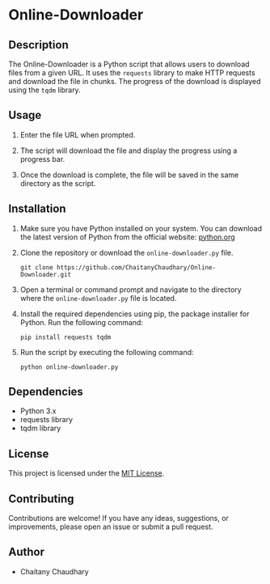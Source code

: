 # Online-Downloader

## Description

The Online-Downloader is a Python script that allows users to download files from a given URL. It uses the `requests` library to make HTTP requests and download the file in chunks. The progress of the download is displayed using the `tqdm` library.

## Usage

1. Enter the file URL when prompted.

2. The script will download the file and display the progress using a progress bar.

3. Once the download is complete, the file will be saved in the same directory as the script.

## Installation

1. Make sure you have Python installed on your system. You can download the latest version of Python from the official website: [python.org](https://www.python.org/downloads/)

2. Clone the repository or download the `online-downloader.py` file.

   ```shell
   git clone https://github.com/ChaitanyChaudhary/Online-Downloader.git
   ```

3. Open a terminal or command prompt and navigate to the directory where the `online-downloader.py` file is located.

4. Install the required dependencies using pip, the package installer for Python. Run the following command:

   ```shell
   pip install requests tqdm
   ```

5. Run the script by executing the following command:

   ```shell
   python online-downloader.py
   ```

## Dependencies

- Python 3.x
- requests library
- tqdm library

## License

This project is licensed under the [MIT License](LICENSE).

## Contributing

Contributions are welcome! If you have any ideas, suggestions, or improvements, please open an issue or submit a pull request.

## Author

- Chaitany Chaudhary
